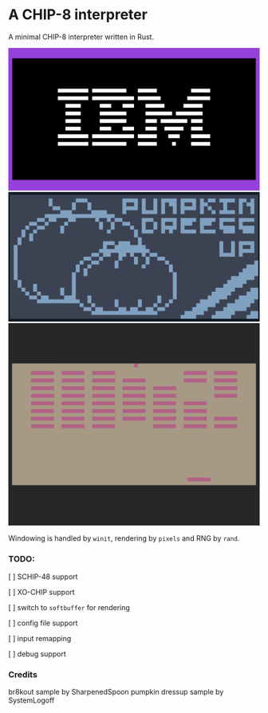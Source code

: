 # A CHIP-8 interpreter

A minimal CHIP-8 interpreter written in Rust. 

![ibm logo in black and white](ibmlogo.png?raw=true)
![pumpkin dress up splash screen in nord theme colors](pumpkindressup.png?raw=true)
![breakout in gruvbox colors](breakout.png?raw=true)

Windowing is handled by `winit`, rendering by `pixels` and RNG by `rand`. 

### TODO:
[ ] SCHIP-48 support

[ ] XO-CHIP support

[ ] switch to `softbuffer` for rendering

[ ] config file support

[ ] input remapping

[ ] debug support

### Credits

br8kout sample by SharpenedSpoon
pumpkin dressup sample by SystemLogoff
